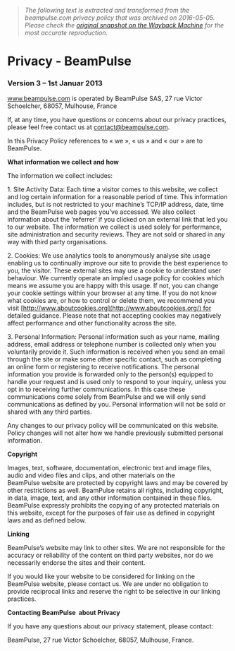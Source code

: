 > *The following text is extracted and transformed from the beampulse.com privacy policy that was archived on 2016-05-05. Please check the [original snapshot on the Wayback Machine](https://web.archive.org/web/20160505020100id_/http%3A//en.beampulse.com/privacy) for the most accurate reproduction.*

# Privacy - BeamPulse

### Version 3 – 1st Januar 2013

www.beampulse.com is operated by BeamPulse SAS, 27 rue Victor Schoelcher, 68057, Mulhouse, France

If, at any time, you have questions or concerns about our privacy practices, please feel free contact us at contact@beampulse.com.

In this Privacy Policy references to « we », « us » and « our » are to BeamPulse.

**What information we collect and how**

The information we collect includes:

1\. Site Activity Data: Each time a visitor comes to this website, we collect and log certain information for a reasonable period of time. This information includes, but is not restricted to your machine’s TCP/IP address, date, time and the BeamPulse web pages you’ve accessed. We also collect information about the ‘referrer’ if you clicked on an external link that led you to our website. The information we collect is used solely for performance, site administration and security reviews. They are not sold or shared in any way with third party organisations.

2\. Cookies: We use analytics tools to anonymously analyse site usage enabling us to continually improve our site to provide the best experience to you, the visitor. These external sites may use a cookie to understand user behaviour. We currently operate an implied usage policy for cookies which means we assume you are happy with this usage. If not, you can change your cookie settings within your browser at any time. If you do not know what cookies are, or how to control or delete them, we recommend you visit [http://www.aboutcookies.org](http://www.aboutcookies.org/) for detailed guidance. Please note that not accepting cookies may negatively affect performance and other functionality across the site.

3\. Personal Information: Personal information such as your name, mailing address, email address or telephone number is collected only when you voluntarily provide it. Such information is received when you send an email through the site or make some other specific contact, such as completing an online form or registering to receive notifications. The personal information you provide is forwarded only to the person(s) equipped to handle your request and is used only to respond to your inquiry, unless you opt in to receiving further communications. In this case these communications come solely from BeamPulse and we will only send communications as defined by you. Personal information will not be sold or shared with any third parties.

Any changes to our privacy policy will be communicated on this website. Policy changes will not alter how we handle previously submitted personal information.

**Copyright**

Images, text, software, documentation, electronic text and image files, audio and video files and clips, and other materials on the BeamPulse website are protected by copyright laws and may be covered by other restrictions as well. BeamPulse retains all rights, including copyright, in data, image, text, and any other information contained in these files. BeamPulse expressly prohibits the copying of any protected materials on this website, except for the purposes of fair use as defined in copyright laws and as defined below.

**Linking**

BeamPulse’s website may link to other sites. We are not responsible for the accuracy or reliability of the content on third party websites, nor do we necessarily endorse the sites and their content.

If you would like your website to be considered for linking on the BeamPulse website, please contact us. We are under no obligation to provide reciprocal links and reserve the right to be selective in our linking practices.

**Contacting BeamPulse  about Privacy**

If you have any questions about our privacy statement, please contact:

BeamPulse, 27 rue Victor Schoelcher, 68057, Mulhouse, France.
